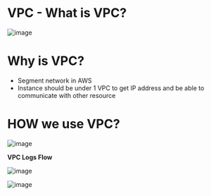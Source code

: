 # VPC - What is VPC?

![image](https://user-images.githubusercontent.com/25337881/194107283-c1c691f8-3b37-4b94-a84c-0a2d8cdcbd88.png)




# Why is VPC?

- Segment network in AWS 
- Instance should be under 1 VPC to get IP address and be able to communicate with other resource

# HOW we use VPC? 

![image](https://user-images.githubusercontent.com/25337881/196737741-8fdbb8cd-04fb-4169-ad71-1aad1fe83bd3.png)



**VPC Logs Flow**

![image](https://user-images.githubusercontent.com/25337881/197440243-cf628b70-4ee1-49c4-a629-c973d829ff32.png)


![image](https://user-images.githubusercontent.com/25337881/197440261-e86fb9e0-f8bb-46dc-b5dd-a1e50ad21b01.png)

